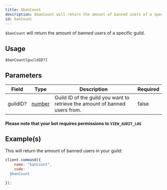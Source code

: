 ```yaml
---
title: $banCount
description: $banCount will return the amount of banned users of a specific guild.
id: banCount
---
```


`$banCount` will return the amount of banned users of a specific guild.

## Usage

```aoi
$banCount[guildID?]
```

## Parameters

| Field    | Type                                                                                              | Description                                                                 | Required |
| -------- | ------------------------------------------------------------------------------------------------- | --------------------------------------------------------------------------- | -------- |
| guildID? | [number](https://developer.mozilla.org/en-US/docs/Web/JavaScript/Reference/Global_Objects/Number) | Guild ID of the guild you want to retrieve the amount of banned users from. | false    |

#### Please note that your bot requires permissions to `VIEW_AUDIT_LOG`

## Example(s)

This will return the amount of banned users in your guild:

```javascript
client.command({
    name: "banCount",
    code: `
  $banCount
  `
});
```
